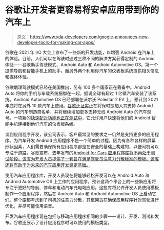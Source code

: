 # 谷歌让开发者更容易将安卓应用带到你的汽车上

> 原文：<https://www.xda-developers.com/google-announces-new-developer-tools-for-making-car-apps/>

谷歌在 2021 年 I/O 大会上宣布了一些新的开发功能，以增强 Android 在汽车上的体验。目前，人们可以在驾驶时通过三种不同的解决方案获得定制的 Android 体验——谷歌助手驾驶模式、Android Auto 和 Android Automotive OS。第一个提供导航和智能手机上的助手，而另外两个利用你汽车的仪表板系统提供相关信息和媒体体验。

谷歌助理驾驶模式已经在美国推出，另有 100 多个国家正在筹备中。Android Auto 将你的手机与车载系统捆绑在一起，据说全球有超过 1 亿辆汽车安装了该系统。Android Automotive OS 已经部署在沃尔沃 Polestar 2 EV 上，预计到 2021 年底将在另外 10 款汽车上使用。[谷歌还证实](https://android-developers.googleblog.com/2021/05/whats-new-with-android-for-cars.html)正在将保时捷加入其支持 Android Auto 的汽车制造商名单，并将继续增加更多支持无线 Android Auto 的汽车型号。一项新的[快速配对功能也正在测试中](https://www.xda-developers.com/fast-pair-soon-on-cars-and-watches/)，它允许用户快速将他们的 Android 智能手机连接到他们汽车的仪表板系统。

谈到应用程序开发，该公司表示，客户最常见的要求之一仍然是支持更多的应用程序。为汽车开发 Android 应用程序不是一个简单的过程，因为有各种各样的屏幕形状因素，人们需要确保所有应用程序都是在安全的基础上构建的，以便司机可以专注于道路。谷歌宣布，去年发布的[Android for Cars 应用程序库将不再处于测试阶段。该库为开发人员提供了一套旨在满足驾驶员注意力分散标准的模板。该库还将有助于为未来的汽车应用开发奠定基础。](https://www.xda-developers.com/google-releases-android-for-cars-app-library-developers-create-apps-android-auto/)

使用汽车应用程序库，开发人员现在将能够轻松开发可以在 Android Auto 和 Android Automotive OS 上工作的应用程序。预计这两个平台上的一些新应用将专注于更好的导航、停车和电动汽车充电站应用。这些库将允许开发人员使用模板制作一个应用程序，然后在 Android Auto 和 Android Automotive OS 上启动它们。整个库都考虑到了司机的注意力分散，其框架旨在确保应用程序针对驾驶进行优化，并尽可能使用语音。

开发汽车应用程序现在包括与移动应用程序相同的步骤——设计、开发、测试和发布。谷歌还展示了设计应用程序时可以使用的模板类型。